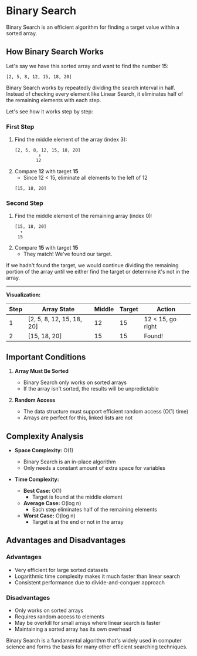 # Binary Search

Binary Search is an efficient algorithm for finding a target value within a sorted array.

## How Binary Search Works

Let's say we have this sorted array and want to find the number 15:

```
[2, 5, 8, 12, 15, 18, 20]
```

Binary Search works by repeatedly dividing the search interval in half. Instead of checking every element like Linear Search, it eliminates half of the remaining elements with each step.

Let's see how it works step by step:

### First Step

1. Find the middle element of the array (index 3):
   ```
   [2, 5, 8, 12, 15, 18, 20]
            ↑
           12
   ```
2. Compare **12** with target **15**
   - Since 12 < 15, eliminate all elements to the left of 12
   ```
   [15, 18, 20]
   ```

### Second Step

1. Find the middle element of the remaining array (index 0):
   ```
   [15, 18, 20]
     ↑
    15
   ```
2. Compare **15** with target **15**
   - They match! We've found our target.

If we hadn't found the target, we would continue dividing the remaining portion of the array until we either find the target or determine it's not in the array.

---

**Visualization:**

| Step | Array State | Middle | Target | Action |
|------|-------------|---------|---------|--------|
| 1 | [2, 5, 8, 12, 15, 18, 20] | 12 | 15 | 12 < 15, go right |
| 2 | [15, 18, 20] | 15 | 15 | Found! |

## Important Conditions

1. **Array Must Be Sorted**
   - Binary Search only works on sorted arrays
   - If the array isn't sorted, the results will be unpredictable

2. **Random Access**
   - The data structure must support efficient random access (O(1) time)
   - Arrays are perfect for this, linked lists are not

## Complexity Analysis

- **Space Complexity:** O(1)
  - Binary Search is an in-place algorithm
  - Only needs a constant amount of extra space for variables

- **Time Complexity:**
  - **Best Case:** O(1)
    - Target is found at the middle element
  - **Average Case:** O(log n)
    - Each step eliminates half of the remaining elements
  - **Worst Case:** O(log n)
    - Target is at the end or not in the array

## Advantages and Disadvantages

### Advantages
- Very efficient for large sorted datasets
- Logarithmic time complexity makes it much faster than linear search
- Consistent performance due to divide-and-conquer approach

### Disadvantages
- Only works on sorted arrays
- Requires random access to elements
- May be overkill for small arrays where linear search is faster
- Maintaining a sorted array has its own overhead

Binary Search is a fundamental algorithm that's widely used in computer science and forms the basis for many other efficient searching techniques.